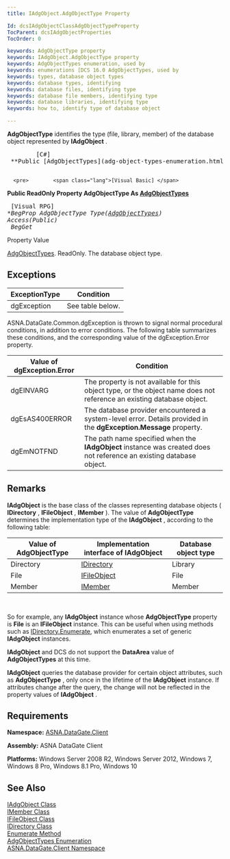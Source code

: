```yaml
---
title: IAdgObject.AdgObjectType Property

Id: dcsIAdgObjectClassAdgObjectTypeProperty
TocParent: dcsIAdgObjectProperties
TocOrder: 0

keywords: AdgObjectType property
keywords: IAdgObject.AdgObjectType property
keywords: AdgObjectTypes enumeration, used by
keywords: enumerations [DCS 16.0 AdgObjectTypes, used by
keywords: types, database object types
keywords: database types, identifying
keywords: database files, identifying type
keywords: database file members, identifying type
keywords: database libraries, identifying type
keywords: how to, identify type of database object

---
```


**AdgObjectType** identifies the type (file, library, member) of the database object represented by **IAdgObject** . 
<pre>        <span class="lang">[C#]</span>
 **Public [AdgObjectTypes](adg-object-types-enumeration.html) AdgObjectType { get; }** 
      </pre>
      <pre>        <span class="lang">[Visual Basic] </span>
 **Public ReadOnly Property AdgObjectType As [AdgObjectTypes](adg-object-types-enumeration.html)** 
      </pre>
      <pre class="prettyprint">        <span class="lang">[Visual RPG]</span>
 **BegProp AdgObjectType Type([AdgObjectTypes](adg-object-types-enumeration.html)) Access(*Public) <br />    BegGet** 
      </pre>

Property Value <p> [AdgObjectTypes](adg-object-types-enumeration.html). ReadOnly. The database object type.
## Exceptions



| ExceptionType | Condition |
| ---- | ---- |
| dgException | See table below. |



ASNA.DataGate.Common.dgException is thrown to signal normal procedural conditions, in addition to error conditions. The following table summarizes these conditions, and the corresponding value of the <span>dgException.Error</span> property.
<br />



| Value of dgException.Error | Condition |
| ---- | ---- |
| dgEINVARG | The property is not available for this object type, or the object name does not reference an existing database object. |
| dgEsAS400ERROR | The database provider encountered a system-level error. Details provided in the **dgException.Message** property. |
| dgEmNOTFND | The path name specified when the **IAdgObject** instance was created does not reference an existing database object. |



## Remarks

**IAdgObject** is the base class of the classes representing database objects ( **IDirectory** , **IFileObject** , **IMember** ). The value of **AdgObjectType** determines the implementation type of the **IAdgObject** , according to the following table:
<br />



| Value of AdgObjectType | Implementation interface of **IAdgObject** | Database object type |
| ---- | ---- | ---- |
| Directory | [IDirectory](idirectory-class.html) | Library |
| File | [IFileObject](ifile-object-class.html) | File |
| Member | [IMember](imember-class.html) | Member |



<br />

So for example, any **IAdgObject** instance whose **AdgObjectType** property is **File** is an **IFileObject** instance. This can be useful when using methods such as [ IDirectory.Enumerate](idirectory-class-enumerate-method.html), which enumerates a set of generic **IAdgObject** instances.

**IAdgObject** and DCS do not support the **DataArea** value of **AdgObjectTypes** at this time.

**IAdgObject** queries the database provider for certain object attributes, such as **AdgObjectType** , only once in the lifetime of the **IAdgObject** instance. If attributes change after the query, the change will not be reflected in the property values of **IAdgObject** .
## Requirements

**Namespace:** [ASNA.DataGate.Client](datagate-client-namespace.html) 

**Assembly:** ASNA DataGate Client

**Platforms:** Windows Server 2008 R2, Windows Server 2012, Windows 7, Windows 8 Pro, Windows 8.1 Pro, Windows 10
## See Also


[IAdgObject Class](iadg-object-class.html)
      <br />
[IMember Class](imember-class.html)
      <br />
[IFileObject Class](ifile-object-class.html)
      <br />
[IDirectory Class](idirectory-class.html)
      <br />
[Enumerate Method](idirectory-class-enumerate-method.html)
      <br />
[AdgObjectTypes Enumeration](adg-object-types-enumeration.html)
      <br />
[ASNA.DataGate.Client Namespace](datagate-client-namespace.html)

